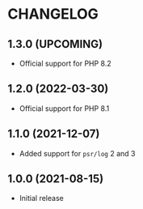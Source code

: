 # CHANGELOG


## 1.3.0 (UPCOMING)

* Official support for PHP 8.2


## 1.2.0 (2022-03-30)

* Official support for PHP 8.1


## 1.1.0 (2021-12-07)

* Added support for `psr/log` 2 and 3


## 1.0.0 (2021-08-15)

* Initial release
